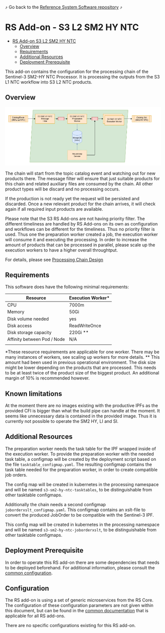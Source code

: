 :arrow_heading_up: Go back to the [Reference System Software repository](https://github.com/COPRS/reference-system-software) :arrow_heading_up:

# RS Add-on - S3 L2 SM2 HY NTC

 
 * [RS Add-on S3 L2 SM2 HY NTC](#rs-add-on---s3-l2-sm2-hy-ntc)
    * [Overview](#overview)
    * [Requirements](#requirements)
    * [Additional Resources](#additional-resources)
    * [Deployment Prerequisite](#deployment-prerequisite)


This add-on contains the configuration for the processing chain of the Sentinel-3 SM2-HY NTC Processor. It is processing the outputs from the S3 L1 NTC workflow into S3 L2 NTC products.

## Overview

![overview](./media/overview.png "Overview")

The chain will start from the topic catalog event and watching out for new products there. The message filter will ensure that just suitable products for this chain and related auxiliary files are consumed by the chain. All other product types will be discard and no processing occurs. 

If the production is not ready yet the request will be persisted and discarded. Once a new relevant product for the chain arrives, it will check again if all required input products are available.

Please note that the S3 RS Add-ons are not having priority filter. The different timeliness are handled by RS Add-ons on its own as configuration and workflows can be different for the timeliness. Thus no priority filter is used. Thus one the preparation worker created a job, the execution worker will consume it and executing the processing. In order to increase the amount of products that can be processed in parallel, please scale up the execution workers to have a higher overall throughtput.

For details, please see [Processing Chain Design](https://github.com/COPRS/production-common/blob/develop/docs/architecture/README.md#processing)

## Requirements

This software does have the following minimal requirements:

| Resource                    | Execution Worker* |
|-----------------------------|-------------|
| CPU                         | 7000m       |
| Memory                      | 50Gi        |
| Disk volume needed          | yes         |
| Disk access                 | ReadWriteOnce |
| Disk storage capacity       | 220Gi **    |
| Affinity between Pod / Node | N/A         |
|                             |             |

*These resource requirements are applicable for one worker. There may be many instances of workers, see scaling up workers for more details.
** This amount had been used in previous operational environment. The disk size might be lower depending on the products that are processed. This needs to be at least twice of the product size of the biggest product. An additional margin of 10% is recommended however.

## Known limitations

At the moment there are no images existing with the productive IPFs as the provided CFI is bigger than what the build pipe can handle at the moment. It seems like unnecessary data is contained in the provided image. Thus it is currently not possible to operate the SM2 HY, LI and SI.

## Additional Resources 

The preparation worker needs the task table for the IPF wrapped inside of the execution worker. To provide the preparation worker with the needed task table, a configmap will be created by the deployment script based on the file ``tasktable_configmap.yaml``. The resulting configmap contains the task table needed for the preparation worker, in order to create compatible job orders. 

The config map will be created in kubernetes in the processing namespace and will be named ``s3-sm2-hy-ntc-tasktables``, to be distinguishable from other tasktable configmaps.

Additionally the chain needs a second configmap ``joborderxslt_configmap.yaml``. This configmap contains an xslt-file to convert the produced JobOrder to be compatible with the Sentinel-3 IPF.

This config map will be created in kubernetes in the processing namespace and will be named ``s3-sm2-hy-ntc-joborderxslt``, to be distinguishable from other tasktable configmaps.

## Deployment Prerequisite

In order to operate this RS add-on there are some dependencies that needs to be deployed beforehand. For additional information, please consult the [common configuration](/docs/common/README.md#deployment-prerequisite).

## Configuration

The RS add-on is using a set of generic microservices from the RS Core. The configuration of these configuration parameters are not given within this document, but can be found in the [common documentation](/docs/common/README.md) that is applicable for all RS add-ons.

There are no specific configurations existing for this RS add-on.

